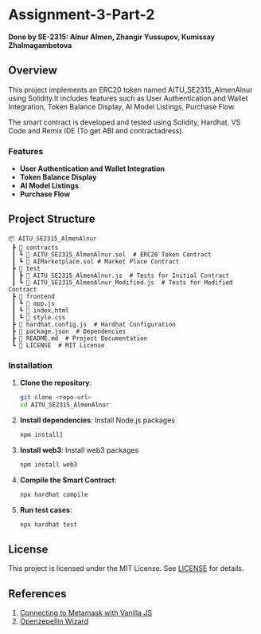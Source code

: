 # Assignment-3-Part-2
**Done by SE-2315: Alnur Almen, Zhangir Yussupov, Kumissay Zhalmagambetova**

## Overview

This project implements an ERC20 token named AITU_SE2315_AlmenAlnur using Solidity.It includes features such as User Authentication and Wallet Integration, Token Balance Display, AI Model Listings, Purchase Flow.

The smart contract is developed and tested using Solidity, Hardhat, VS Code and Remix IDE (To get ABI and contractadress).

### Features
- **User Authentication and Wallet Integration**
- **Token Balance Display**
- **AI Model Listings**
- **Purchase Flow**

## Project Structure
``` plaintext
📦 AITU_SE2315_AlmenAlnur 
 ┣ 📂 contracts 
 ┃ ┗ 📜 AITU_SE2315_AlmenAlnur.sol  # ERC20 Token Contract
 ┃ ┗ 📜 AIMarketplace.sol # Market Place Contract
 ┣ 📂 test 
 ┃ ┣ 📜 AITU_SE2315_AlmenAlnur.js  # Tests for Initial Contract 
 ┃ ┗ 📜 AITU_SE2315_AlmenAlnur_Modified.js  # Tests for Modified Contract
 ┣ 📂 frontend
 ┃ ┗ 📜 app.js
 ┃ ┗ 📜 index,html
 ┃ ┗ 📜 style.css
 ┣ 📜 hardhat.config.js  # Hardhat Configuration
 ┣ 📜 package.json  # Dependencies 
 ┣ 📜 README.md  # Project Documentation 
 ┗ 📜 LICENSE  # MIT License 
```

### Installation

1. **Clone the repository**:
   ```bash
   git clone <repo-url>
   cd AITU_SE2315_AlmenAlnur
   ```

2. **Install dependencies**:
   Install Node.js packages
   ```bash
   npm install]
   ```
 3. **Install web3**:
    Install web3 packages
    ```bash
    npm install web3
    ```

3. **Compile the Smart Contract**:
   ```bash
   npx hardhat compile
   ```
4. **Run test cases**:
   ```bash
   npx hardhat test
   ```

## License
This project is licensed under the MIT License. See [LICENSE](LICENSE) for details.

## References
1. [Connecting to Metamask with Vanilla JS](https://docs.web3js.org/guides/dapps/metamask-vanilla/)
2. [Openzepellin Wizard](https://wizard.openzeppelin.com/)






